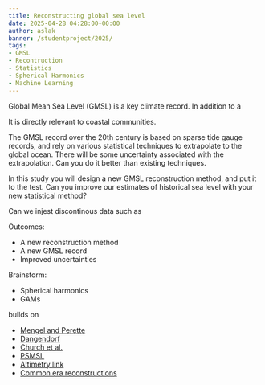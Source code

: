 ```yaml
---
title: Reconstructing global sea level
date: 2025-04-28 04:28:00+00:00
author: aslak
banner: /studentproject/2025/
tags:
- GMSL
- Recontruction
- Statistics
- Spherical Harmonics
- Machine Learning
---
```


Global Mean Sea Level (GMSL) is a key climate record. In addition to a 

It is directly relevant to coastal communities.

<!--more-->

The GMSL record over the 20th century is based on sparse tide gauge records, and rely on various statistical techniques to extrapolate to the global ocean. There will be some uncertainty associated with the extrapolation. Can you do it better than existing techniques. 

In this study you will design a new GMSL reconstruction method, and put it to the test. Can you improve our estimates of historical sea level with your new statistical method? 

Can we injest discontinous data such as  

Outcomes: 
* A new reconstruction method
* A new GMSL record
* Improved uncertainties 

Brainstorm:
* Spherical harmonics
* GAMs

builds on
* [Mengel and Perette](todo)
* [Dangendorf](todo)
* [Church et al.](todo)
* [PSMSL](todo)
* [Altimetry link](todo)
* [Common era reconstructions](todo)